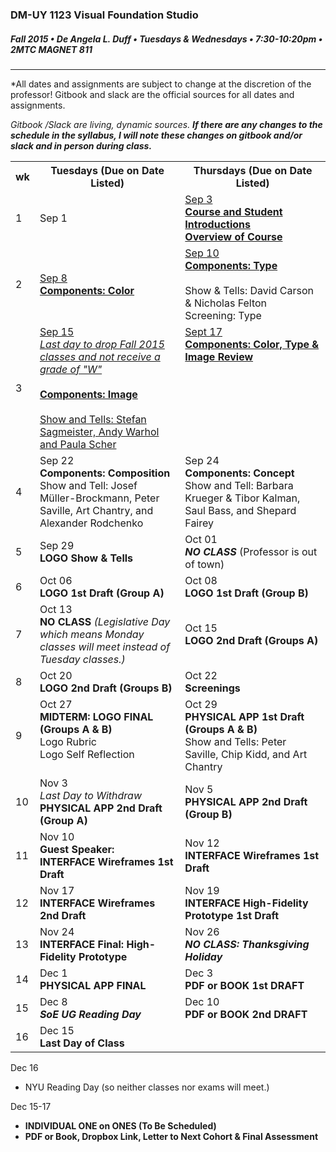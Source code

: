 ### DM-UY 1123 Visual Foundation Studio
##### Fall 2015 • De Angela L. Duff • Tuesdays & Wednesdays • 7:30-10:20pm • 2MTC MAGNET 811 

---

*All dates and assignments are subject to change at the discretion of the professor! Gitbook and slack are the official sources for all dates and assignments.

*Gitbook /Slack are living, dynamic sources. **If there are any changes to the schedule in the syllabus, I will note these changes on gitbook and/or slack and in person during class.***
<table>
    <tr>
        <th width="4%">wk</th>
        <th width="48%">Tuesdays (Due on Date Listed)</th>
        <th width="48%">Thursdays (Due on Date Listed)</th>
    </tr>
    <tr>
        <td>1</td>
        <td>Sep 1<br></td>
        <td><a href="test.md">Sep 3<br><strong>Course and Student Introductions<br>Overview of Course</strong></a></td>
    </tr>
    <tr>
        <td>2</td>
        <td><a href="week_2_detail_sep_8.md">Sep 8<br><strong>Components: Color</strong></a></td>
        <td><a href="week_2_detail_sep_8.md">Sep 10<br><strong>Components: Type</strong></a><br><br>Show & Tells: David Carson & Nicholas Felton<br>Screening: Type</td>
    </tr>
    <tr>
        <td>3</td>
        <td valign="top"><a href="week_3_detail_sep_15.md">Sep 15<br><i>Last day to drop Fall 2015 classes and not receive a grade of "W"</i><br><Br><strong>Components: Image</strong><br><br>Show and Tells: Stefan Sagmeister, Andy Warhol and Paula Scher</a></td>
        <td valign="top"><a href="week_3_detail_sep_15.md">Sept 17<br><strong>Components: Color, Type &amp; Image Review</strong></a></td>
    </tr>
    <tr>
        <td>4</td>
        <td valign="top">Sep 22<br><strong>Components: Composition</strong><br>Show and Tell: Josef Müller-Brockmann, Peter Saville, Art Chantry, and Alexander Rodchenko</td>
        <td valign="top">Sep 24<br><strong>Components: Concept</strong><br>Show and Tell: Barbara Krueger & Tibor Kalman, Saul Bass, and Shepard Fairey</td>
    </tr>
    <tr>
        <td>5</td>
        <td>Sep 29<br><strong>LOGO Show & Tells</strong></td>
        <td>Oct 01<br><strong><i>NO CLASS</i></strong> (Professor is out of town)</i></td>
    </tr>
    <tr>
        <td>6</td>
        <td>Oct 06<br><strong>LOGO 1st Draft (Group A)</strong></td>
        <td>Oct 08<br><strong>LOGO 1st Draft (Group B)</strong></td>
    </tr>
    <tr>
        <td>7</td>
        <td>Oct 13<br><strong>NO CLASS</strong> <i>(Legislative Day which means Monday classes will meet instead of Tuesday classes.)</i></td>
        <td>Oct 15<br><strong>LOGO 2nd Draft (Groups A)</strong></td>
    </tr>
    <tr>
        <td>8</td>
        <td>Oct 20<br><strong>LOGO 2nd Draft (Groups B)</strong></td>
        <td>Oct 22<br><strong>Screenings</strong></td>
    </tr>
    <tr>
        <td>9</td>
        <td valign="top">Oct 27<br><strong>MIDTERM: LOGO FINAL (Groups A & B)</strong><br>Logo Rubric<br>Logo Self Reflection</td>
        <td valign="top">Oct 29<br><strong>PHYSICAL APP 1st Draft (Groups A & B)</strong><br>Show and Tells: Peter Saville, Chip Kidd, and Art Chantry</td>
    </tr>
    <tr>
        <td>10</td>
        <td>Nov 3<br><i>Last Day to Withdraw</i><br><strong>PHYSICAL APP 2nd Draft (Group A)</strong></td>
        <td>Nov 5<br><strong>PHYSICAL APP 2nd Draft (Group B)</a></strong></td>
    </tr>
    <tr>
        <td>11</td>
        <td>Nov 10<br><strong>Guest Speaker: <br>INTERFACE Wireframes 1st Draft</strong></td>
        <td>Nov 12<br><strong>INTERFACE Wireframes 1st Draft</strong></strong></td>
    </tr>
    <tr>
        <td>12</td>
        <td>Nov 17<br><strong>INTERFACE Wireframes 2nd Draft</strong></td>
        <td>Nov 19<br><strong>INTERFACE High-Fidelity Prototype 1st Draft</strong></td>
    </tr>
    <tr>
        <td>13</td>
        <td>Nov 24<br><strong>INTERFACE Final: High-Fidelity Prototype</strong></td>
        <td>Nov 26<br><strong><i>NO CLASS: Thanksgiving Holiday</i></strong></td>
    </tr>
    <tr>
        <td>14</td>
        <td>Dec 1<br><strong>PHYSICAL APP FINAL</strong></td>
        <td>Dec 3<br><strong>PDF or BOOK 1st DRAFT</strong></td>
    </tr>
    <tr>
        <td>15</td>
        <td>Dec 8<br><strong><i>SoE UG Reading Day</i></strong></td>
        <td>Dec 10<br><strong>PDF or BOOK 2nd DRAFT</strong></td>
    </tr>
    <tr>
        <td>16</td>
        <td>Dec 15<br><strong>Last Day of Class</strong></td>
        <td></td>
    </tr>
</table>

Dec 16
* NYU Reading Day (so neither classes nor exams will meet.)

Dec 15-17<br>
* **INDIVIDUAL ONE on ONES (To Be Scheduled)**
* **PDF or Book, Dropbox Link, Letter to Next Cohort & Final Assessment**